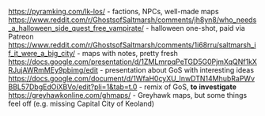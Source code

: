 https://pyramking.com/lk-los/ - factions, NPCs, well-made maps
https://www.reddit.com/r/GhostsofSaltmarsh/comments/jh8yn8/who_needs_a_halloween_side_quest_free_vampirate/ - halloween one-shot, paid via Patreon
https://www.reddit.com/r/GhostsofSaltmarsh/comments/1i68rru/saltmarsh_if_it_were_a_big_city/ - maps with notes, pretty fresh
https://docs.google.com/presentation/d/1ZMLmrpqPeTGD5G0PjmXqQNf1kXRJujAWRmMEy9pbimg/edit - presentation about GoS with interesting ideas
https://docs.google.com/document/d/1WfaH0cyXU_InwDTN14MhubRaPWvBBL57DbgEdOiXBVo/edit?pli=1&tab=t.0 - remix of GoS, **to investigate**
https://greyhawkonline.com/ghmaps/ - Greyhawk maps, but some things feel off (e.g. missing Capital City of Keoland)
